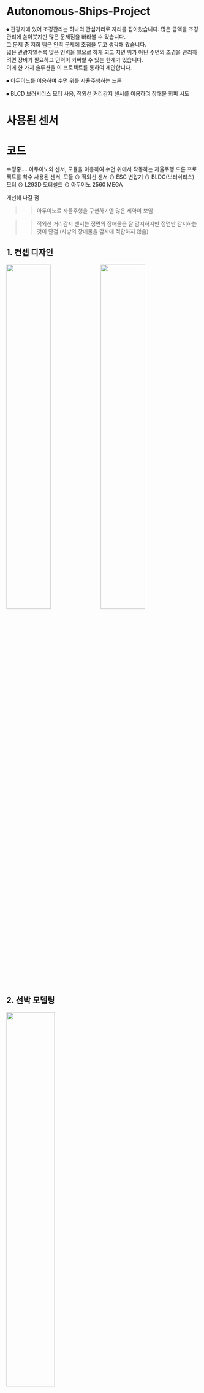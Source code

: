 # Autonomous-Ships-Project
⦁ 관광지에 있어 조경관리는 하나의 관심거리로 자리를 잡아왔습니다. 많은 금액을 조경관리에 쏟아붓지만 많은 문제점을 바라볼 수 있습니다.  
그 문제 중 저희 팀은 인력 문제에 초점을 두고 생각해 봤습니다.  
넓은 관광지일수록 많은 인력을 필요로 하게 되고 지면 위가 아닌 수면의 조경을 관리하려면 장비가 필요하고 인력이 커버할 수 있는 한계가 있습니다.  
이에 한 가지 솔루션을 이 프로젝트를 통하여 제안합니다.  

⦁ 아두이노를 이용하여 수면 위를 자율주행하는 드론  

⦁ BLCD 브러시리스 모터 사용, 적외선 거리감지 센서를 이용하여 장애물 회피 시도  
# 사용된 센서
# 코드
수정중.... 
아두이노와 센서, 모듈을 이용하여 수면 위에서 작동하는 자율주행 드론 프로젝트를 착수
사용된 센서, 모듈
⊙ 적외선 센서
⊙ ESC 변압기
⊙ BLDC(브러쉬리스) 모터
⊙ L293D 모터쉴드
⊙ 아두이노 2560 MEGA
 
개선해 나갈 점
>> 아두이노로 자율주행을 구현하기엔 많은 제약이 보임

>> 적외선 거리감지 센서는 정면의 장애물은 잘 감지하지만 정면만 감지하는 것이 단점 (사방의 장애물을 감지에 적합하지 않음)
## 1. 컨셉 디자인

<img src = "https://user-images.githubusercontent.com/48241432/121632402-e2574f80-cabb-11eb-9e83-293e871f026d.jpg" width="48%" height="height 48%"> <img src = "https://user-images.githubusercontent.com/48241432/121638358-cce72300-cac5-11eb-8d39-43bdb4322389.jpg" width="48%" height="height 48%">

## 2. 선박 모델링

<img src = "https://user-images.githubusercontent.com/48241432/121631891-e8006580-caba-11eb-81ce-842ff6e8f27a.jpg" width="50%" height="height 50%">

## 3. 자율주행 선박 회로도

<img src = "https://user-images.githubusercontent.com/48241432/121631779-b38ca980-caba-11eb-9404-4c04b5fae526.png" width="50%" height="height 50%">

